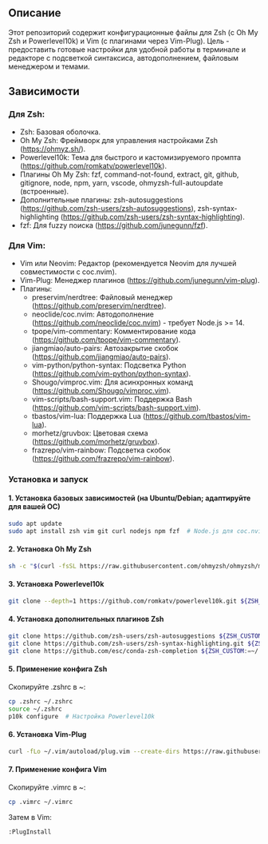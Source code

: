 ## Описание
Этот репозиторий содержит конфигурационные файлы для Zsh (с Oh My Zsh и Powerlevel10k) и Vim (с плагинами через Vim-Plug).
Цель - предоставить готовые настройки для удобной работы в терминале и редакторе с подсветкой синтаксиса, автодополнением, файловым менеджером и темами.

## Зависимости
### Для Zsh:
- Zsh: Базовая оболочка.
- Oh My Zsh: Фреймворк для управления настройками Zsh (https://ohmyz.sh/).
- Powerlevel10k: Тема для быстрого и кастомизируемого промпта (https://github.com/romkatv/powerlevel10k).
- Плагины Oh My Zsh: fzf, command-not-found, extract, git, github, gitignore, node, npm, yarn, vscode, ohmyzsh-full-autoupdate (встроенные).
- Дополнительные плагины: zsh-autosuggestions (https://github.com/zsh-users/zsh-autosuggestions), zsh-syntax-highlighting (https://github.com/zsh-users/zsh-syntax-highlighting).
- fzf: Для fuzzy поиска (https://github.com/junegunn/fzf).

### Для Vim:
- Vim или Neovim: Редактор (рекомендуется Neovim для лучшей совместимости с coc.nvim).
- Vim-Plug: Менеджер плагинов (https://github.com/junegunn/vim-plug).
- Плагины:
  - preservim/nerdtree: Файловый менеджер (https://github.com/preservim/nerdtree).
  - neoclide/coc.nvim: Автодополнение (https://github.com/neoclide/coc.nvim) - требует Node.js >= 14.
  - tpope/vim-commentary: Комментирование кода (https://github.com/tpope/vim-commentary).
  - jiangmiao/auto-pairs: Автозакрытие скобок (https://github.com/jiangmiao/auto-pairs).
  - vim-python/python-syntax: Подсветка Python (https://github.com/vim-python/python-syntax).
  - Shougo/vimproc.vim: Для асинхронных команд (https://github.com/Shougo/vimproc.vim).
  - vim-scripts/bash-support.vim: Поддержка Bash (https://github.com/vim-scripts/bash-support.vim).
  - tbastos/vim-lua: Поддержка Lua (https://github.com/tbastos/vim-lua).
  - morhetz/gruvbox: Цветовая схема (https://github.com/morhetz/gruvbox).
  - frazrepo/vim-rainbow: Подсветка скобок (https://github.com/frazrepo/vim-rainbow).

### Установка и запуск
#### 1. Установка базовых зависимостей (на Ubuntu/Debian; адаптируйте для вашей ОС)
```bash
sudo apt update
sudo apt install zsh vim git curl nodejs npm fzf  # Node.js для coc.nvim
```

#### 2. Установка Oh My Zsh
```bash
sh -c "$(curl -fsSL https://raw.githubusercontent.com/ohmyzsh/ohmyzsh/master/tools/install.sh)"
```

#### 3. Установка Powerlevel10k
```bash
git clone --depth=1 https://github.com/romkatv/powerlevel10k.git ${ZSH_CUSTOM:-$HOME/.oh-my-zsh/custom}/themes/powerlevel10k
```

#### 4. Установка дополнительных плагинов Zsh
```bash
git clone https://github.com/zsh-users/zsh-autosuggestions ${ZSH_CUSTOM:-~/.oh-my-zsh/custom}/plugins/zsh-autosuggestions
git clone https://github.com/zsh-users/zsh-syntax-highlighting.git ${ZSH_CUSTOM:-~/.oh-my-zsh/custom}/plugins/zsh-syntax-highlighting
git clone https://github.com/esc/conda-zsh-completion ${ZSH_CUSTOM:=~/.oh-my-zsh/custom}/plugins/conda-zsh-completion  # Если нужен conda
```

#### 5. Применение конфига Zsh
Скопируйте .zshrc в ~:
```bash
cp .zshrc ~/.zshrc
source ~/.zshrc
p10k configure  # Настройка Powerlevel10k
```

#### 6. Установка Vim-Plug
```bash
curl -fLo ~/.vim/autoload/plug.vim --create-dirs https://raw.githubusercontent.com/junegunn/vim-plug/master/plug.vim
```

#### 7. Применение конфига Vim
Скопируйте .vimrc в ~:
```bash
cp .vimrc ~/.vimrc
```
Затем в Vim:
```
:PlugInstall